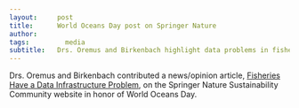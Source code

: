 ```yaml
---
layout:     post
title:      World Oceans Day post on Springer Nature
author:     
tags: 		  media
subtitle:   Drs. Oremus and Birkenbach highlight data problems in fisheries
---
```

Drs. Oremus and Birkenbach contributed a news/opinion article, [Fisheries Have a Data Infrastructure Problem](https://bit.ly/2BKch8n), on the Springer Nature Sustainability Community website in honor of World Oceans Day.
